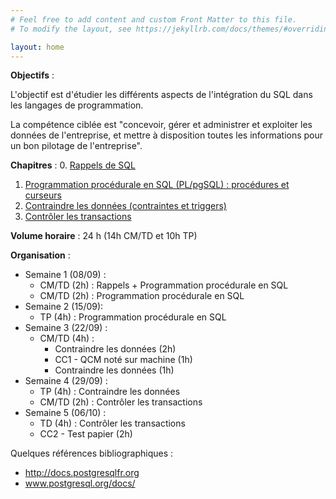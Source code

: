```yaml
---
# Feel free to add content and custom Front Matter to this file.
# To modify the layout, see https://jekyllrb.com/docs/themes/#overriding-theme-defaults

layout: home
---
```


**Objectifs** : 

L'objectif est d'étudier les différents aspects de l'intégration du SQL dans les langages de programmation.

La compétence ciblée est "concevoir, gérer et administrer et exploiter les données de l'entreprise, et mettre à disposition toutes les informations pour un bon pilotage de l'entreprise".

**Chapitres** :
0. [Rappels de SQL](CM/R3.07_SQL_Lang_Prog-Chapitre0.pptx)
1. [Programmation procédurale en SQL (PL/pgSQL) : procédures et curseurs](CM/R3.07_SQL_Lang_Prog-Chapitre1.pptx)
2. [Contraindre les données (contraintes et triggers)](CM/R3.07_SQL_Lang_Prog-Chapitre2.pptx)
3. [Contrôler les transactions](CM/R3.07_SQL_Lang_Prog-Chapitre3.pptx)
   

**Volume horaire** :  24 h (14h CM/TD et 10h TP)

**Organisation** :
- Semaine 1 (08/09) :
  - CM/TD (2h) : Rappels + Programmation procédurale en SQL
  - CM/TD (2h) : Programmation procédurale en SQL 
- Semaine 2 (15/09):
  - TP (4h) : Programmation procédurale en SQL
- Semaine 3 (22/09) :
  - CM/TD (4h) : 
    - Contraindre les données (2h)
    - CC1 - QCM noté sur machine (1h)
    - Contraindre les données (1h)
- Semaine 4 (29/09) :
  - TP (4h) : Contraindre les données
  - CM/TD (2h) : Contrôler les transactions
- Semaine 5 (06/10) :
  - TD (4h) : Contrôler les transactions
  - CC2 - Test papier (2h)

Quelques références bibliographiques :
- http://docs.postgresqlfr.org
- www.postgresql.org/docs/
